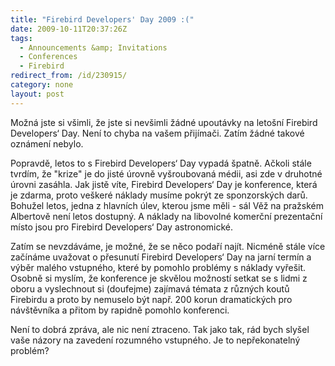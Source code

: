 ```yaml
---
title: "Firebird Developers' Day 2009 :("
date: 2009-10-11T20:37:26Z
tags:
  - Announcements &amp; Invitations
  - Conferences
  - Firebird
redirect_from: /id/230915/
category: none
layout: post
---
```

Možná jste si všimli, že jste si nevšimli žádné upoutávky na letošní Firebird Developers‘ Day. Není to chyba na vašem přijímači. Zatím žádné takové oznámení nebylo.

Popravdě, letos to s Firebird Developers‘ Day vypadá špatně. Ačkoli stále tvrdím, že "krize" je do jisté úrovně vyšroubovaná médii, asi zde v druhotné úrovni zasáhla. Jak jistě víte, Firebird Developers‘ Day je konference, která je zdarma, proto veškeré náklady musíme pokrýt ze sponzorských darů. Bohužel letos, jedna z hlavních úlev, kterou jsme měli - sál Věž na pražském Albertově není letos dostupný. A náklady na libovolné komerční prezentační místo jsou pro Firebird Developers‘ Day astronomické.

Zatím se nevzdáváme, je možné, že se něco podaří najít. Nicméně stále více začínáme uvažovat o přesunutí Firebird Developers‘ Day na jarní termín a výběr malého vstupného, které by pomohlo problémy s náklady vyřešit. Osobně si myslím, že konference je skvělou možností setkat se s lidmi z oboru a vyslechnout si (doufejme) zajímavá témata z různých koutů Firebirdu a proto by nemuselo být např. 200 korun dramatických pro návštěvníka a přitom by rapidně pomohlo konferenci.

Není to dobrá zpráva, ale nic není ztraceno. Tak jako tak, rád bych slyšel vaše názory na zavedení rozumného vstupného. Je to nepřekonatelný problém?
